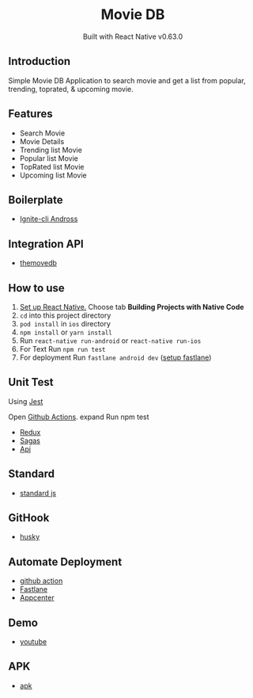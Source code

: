 <h1 align="center">Movie DB</h1>

  <p align="center">
  Built with React Native v0.63.0
  </p>

## Introduction
Simple Movie DB Application to search movie and get a list from popular, trending, toprated, & upcoming movie. 

## Features
* Search Movie
* Movie Details
* Trending list Movie
* Popular list Movie
* TopRated list Movie
* Upcoming list Movie

## Boilerplate
* [Ignite-cli Andross](https://github.com/infinitered/ignite-andross)

## Integration API
* [themovedb](https://developers.themoviedb.org/3)
## How to use

1. [Set up React Native.](https://facebook.github.io/react-native/docs/getting-started.html) Choose tab **Building Projects with Native Code**
2. `cd` into this project directory
3. `pod install` in `ios` directory
4. `npm install` or `yarn install`
5. Run `react-native run-android` or `react-native run-ios`
5. For Text Run `npm run test`
5. For deployment Run `fastlane android dev` ([setup fastlane](https://fastlane.tools/))

## Unit Test
Using [Jest](https://jestjs.io/)

Open [Github Actions](https://github.com/rickyfabians/rn-movie/runs/2724393145?check_suite_focus=true). expand Run npm test

* [Redux](https://github.com/rickyfabians/rn-movie/runs/2724393145?check_suite_focus=true)
* [Sagas](https://github.com/rickyfabians/rn-movie/runs/2724393145?check_suite_focus=true)
* [Api](https://github.com/rickyfabians/rn-movie/runs/2724393145?check_suite_focus=true)

## Standard
* [standard js](https://standardjs.com/)

## GitHook
* [husky](https://github.com/typicode/husky)
## Automate Deployment
* [github action](https://github.com/features/actions)
* [Fastlane](https://fastlane.tools/)
* [Appcenter](https://appcenter.ms/)
## Demo
* [youtube](https://youtu.be/E5_HHUjQkPE)

## APK
* [apk](https://install.appcenter.ms/orgs/ricky102/apps/movie-android/distribution_groups/public)
